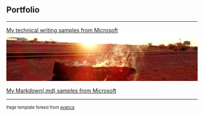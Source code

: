 ## Portfolio

---

<a href="https://docs.google.com/document/d/1OkrdpzOHYtiKhhh9b7YlWwoWrG9OVYh_/edit?usp=sharing&ouid=106364078261999796800&rtpof=true&sd=true" target="_blank">My technical writing samples from Microsoft</a>
<img src="images/fire.jpg?raw=true"/>

<a href="https://docs.google.com/document/d/1OkrdpzOHYtiKhhh9b7YlWwoWrG9OVYh_/edit?usp=sharing&ouid=106364078261999796800&rtpof=true&sd=true" target="_blank">My Markdown(.md) samples from Microsoft</a>

---
<p style="font-size:11px">Page template forked from <a href="https://github.com/evanca/quick-portfolio" target="_blank">evanca</a></p>
<!-- Remove above link if you don't want to attibute -->
